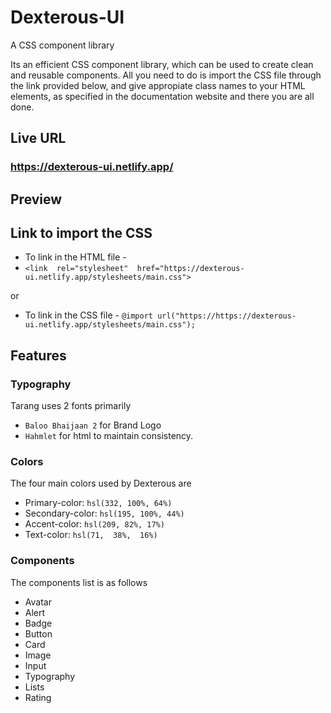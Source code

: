 # Dexterous-UI


A CSS component library



Its an efficient CSS component library, which can be used to create clean and reusable components. All you need to do is import the CSS file through the link provided below, and give appropiate class names to your HTML elements, as specified in the documentation website and there you are all done.

## Live URL

### <https://dexterous-ui.netlify.app/>  

## Preview 




## Link to import the CSS



- To link in the HTML file -   
- `<link  rel="stylesheet"  href="https://dexterous-ui.netlify.app/stylesheets/main.css">`

or

- To link in the CSS file - ```@import url("https://https://dexterous-ui.netlify.app/stylesheets/main.css");```



## Features

### Typography
 Tarang uses 2 fonts primarily 
- `Baloo Bhaijaan 2` for Brand Logo
-  `Hahmlet` for html to maintain consistency. 
 

### Colors
 The four main colors used by Dexterous are

 - Primary-color: `hsl(332, 100%, 64%)`
 - Secondary-color: `hsl(195, 100%, 44%)`	
 - Accent-color: `hsl(209, 82%, 17%)`
 - Text-color: `hsl(71,  38%,  16%)`

 ### Components
 The components list is as follows

 - Avatar
 - Alert
 - Badge
 - Button
 - Card
 - Image
 - Input
 - Typography
 - Lists
 - Rating
